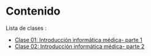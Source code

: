 # Contenido 
Lista de clases :
- [Clase 01: Introducción informática médica- parte 1](https://luisam19.github.io/Informatica-Medica/Clase01)
- [Clase 02: Introducción informática médica- parte 2](https://luisam19.github.io/Informatica-Medica/Clase02)
